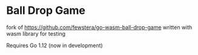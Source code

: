 # Ball Drop Game

fork of https://github.com/fewstera/go-wasm-ball-drop-game
written with wasm library for testing

Requires Go 1.12 (now in development)
